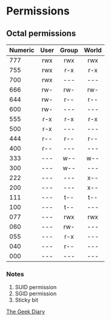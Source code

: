 # Permissions

<!-- {{{ ## Octal permissions -->
## Octal permissions

| Numeric | User  | Group | World |
| :------ | :---: | :---: | :---: |
| 777     |  rwx  |  rwx  |  rwx  |
| 755     |  rwx  |  r-x  |  r-x  |
| 700     |  rwx  |  ---  |  ---  |
| 666     |  rw-  |  rw-  |  rw-  |
| 644     |  rw-  |  r--  |  r--  |
| 600     |  rw-  |  ---  |  ---  |
| 555     |  r-x  |  r-x  |  r-x  |
| 500     |  r-x  |  ---  |  ---  |
| 444     |  r--  |  r--  |  r--  |
| 400     |  r--  |  ---  |  ---  |
| 333     |  ---  |  w--  |  w--  |
| 300     |  ---  |  w--  |  ---  |
| 222     |  ---  |  ---  |  x--  |
| 200     |  ---  |  ---  |  x--  |
| 111     |  ---  |  t--  |  t--  |
| 100     |  ---  |  t--  |  ---  |
| 077     |  ---  |  rwx  |  rwx  |
| 060     |  ---  |  rw-  |  ---  |
| 055     |  ---  |  r-x  |  ---  |
| 040     |  ---  |  r--  |  ---  |
| 000     |  ---  |  ---  |  ---  |

### Notes

1. SUID permission
2. SGID permission
3. Sticky bit

[The Geek Diary](https://www.thegeekdiary.com/what-is-suid-sgid-and-sticky-bit/)
<!-- }}} -->

